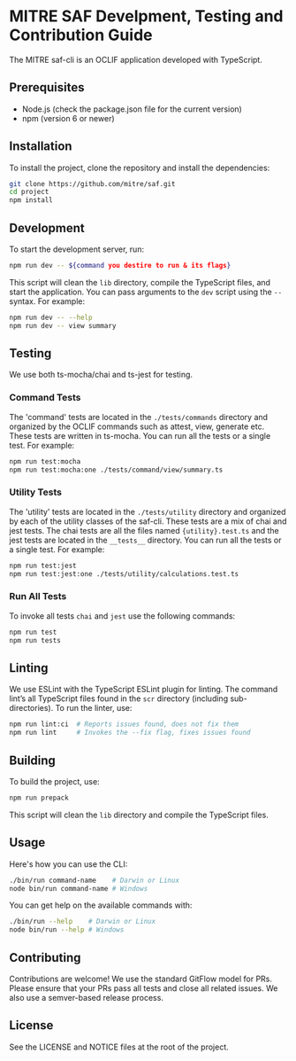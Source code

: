 # MITRE SAF Develpment, Testing and Contribution Guide

The MITRE saf-cli is an OCLIF application developed with TypeScript.

## Prerequisites

- Node.js (check the package.json file for the current version)
- npm (version 6 or newer)

## Installation

To install the project, clone the repository and install the dependencies:

```bash
git clone https://github.com/mitre/saf.git
cd project
npm install
```

## Development

To start the development server, run:

```bash
npm run dev -- ${command you destire to run & its flags}
```

This script will clean the `lib` directory, compile the TypeScript files, and start the application. You can pass arguments to the `dev` script using the `--` syntax. For example:

```bash
npm run dev -- --help
npm run dev -- view summary
```

## Testing

We use both ts-mocha/chai and ts-jest for testing.

### Command Tests

The 'command' tests are located in the `./tests/commands` directory and organized by the OCLIF commands such as attest, view, generate etc. These tests are written in ts-mocha. You can run all the tests or a single test. For example:

```bash
npm run test:mocha
npm run test:mocha:one ./tests/command/view/summary.ts
```

### Utility Tests

The 'utility' tests are located in the `./tests/utility` directory and organized by each of the utility classes of the saf-cli. These tests are a mix of chai and jest tests. The chai tests are all the files named `{utility}.test.ts` and the jest tests are located in the `__tests__` directory. You can run all the tests or a single test. For example:

```bash
npm run test:jest
npm run test:jest:one ./tests/utility/calculations.test.ts
```
### Run All Tests
To invoke all tests `chai` and `jest` use the following commands:
```bash
npm run test
npm run tests
```

## Linting

We use ESLint with the TypeScript ESLint plugin for linting. The command lint’s all TypeScript files found in the `scr` directory (including sub-directories). To run the linter, use:

```bash
npm run lint:ci  # Reports issues found, does not fix them
npm run lint     # Invokes the --fix flag, fixes issues found
```

## Building

To build the project, use:

```bash
npm run prepack
```

This script will clean the `lib` directory and compile the TypeScript files.

## Usage

Here's how you can use the CLI:

```bash
./bin/run command-name    # Darwin or Linux
node bin/run command-name # Windows
```

You can get help on the available commands with:

```bash
./bin/run --help    # Darwin or Linux
node bin/run --help # Windows
```

## Contributing

Contributions are welcome! We use the standard GitFlow model for PRs. Please ensure that your PRs pass all tests and close all related issues. We also use a semver-based release process.

## License

See the LICENSE and NOTICE files at the root of the project.
